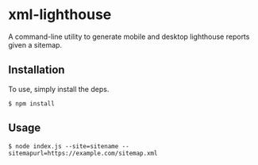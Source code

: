 # xml-lighthouse

A command-line utility to generate mobile and desktop lighthouse reports given a sitemap. 


## Installation

To use, simply install the deps.

```
$ npm install
```

## Usage
```
$ node index.js --site=sitename --sitemapurl=https://example.com/sitemap.xml
```